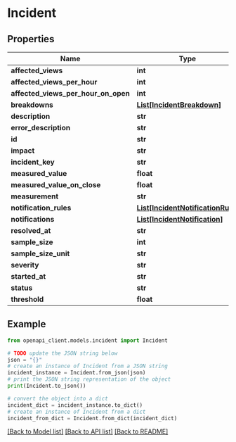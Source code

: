 # Incident


## Properties

Name | Type | Description | Notes
------------ | ------------- | ------------- | -------------
**affected_views** | **int** |  | [optional] 
**affected_views_per_hour** | **int** |  | [optional] 
**affected_views_per_hour_on_open** | **int** |  | [optional] 
**breakdowns** | [**List[IncidentBreakdown]**](IncidentBreakdown.md) |  | [optional] 
**description** | **str** |  | [optional] 
**error_description** | **str** |  | [optional] 
**id** | **str** |  | [optional] 
**impact** | **str** |  | [optional] 
**incident_key** | **str** |  | [optional] 
**measured_value** | **float** |  | [optional] 
**measured_value_on_close** | **float** |  | [optional] 
**measurement** | **str** |  | [optional] 
**notification_rules** | [**List[IncidentNotificationRule]**](IncidentNotificationRule.md) |  | [optional] 
**notifications** | [**List[IncidentNotification]**](IncidentNotification.md) |  | [optional] 
**resolved_at** | **str** |  | [optional] 
**sample_size** | **int** |  | [optional] 
**sample_size_unit** | **str** |  | [optional] 
**severity** | **str** |  | [optional] 
**started_at** | **str** |  | [optional] 
**status** | **str** |  | [optional] 
**threshold** | **float** |  | [optional] 

## Example

```python
from openapi_client.models.incident import Incident

# TODO update the JSON string below
json = "{}"
# create an instance of Incident from a JSON string
incident_instance = Incident.from_json(json)
# print the JSON string representation of the object
print(Incident.to_json())

# convert the object into a dict
incident_dict = incident_instance.to_dict()
# create an instance of Incident from a dict
incident_from_dict = Incident.from_dict(incident_dict)
```
[[Back to Model list]](../README.md#documentation-for-models) [[Back to API list]](../README.md#documentation-for-api-endpoints) [[Back to README]](../README.md)


